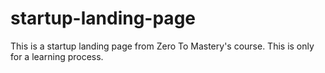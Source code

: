 # startup-landing-page
This is a startup landing page from Zero To Mastery's course. This is only for a learning process.
